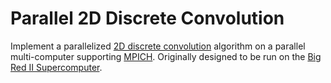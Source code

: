 # Parallel 2D Discrete Convolution

Implement a parallelized [2D discrete convolution](https://en.wikipedia.org/wiki/Multidimensional_discrete_convolution) algorithm on a parallel multi-computer supporting [MPICH](https://www.mpich.org/). Originally designed to be run on the [Big Red II Supercomputer](https://kb.iu.edu/d/bcqt).
